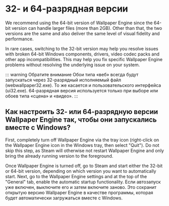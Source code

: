 # 32- и 64-разрядная версии

We recommend using the 64-bit version of Wallpaper Engine since the 64-bit version can handle larger files (more than 2GB). Other than that, the two versions are the same and also deliver the same level of visual fidelity and performance.

In rare cases, switching to the 32-bit version may help you resolve issues with broken 64-bit Windows components, drivers, video codec packs and other app incompatibilities. This may help you fix specific Wallpaper Engine problems without resolving the underlying issue on your system.

::: warning
Обратите внимание
Обои типа «веб» всегда будут запускаться через 32-разрядный исполняемый файл (webwallpaper32.exe). То же касается и пользовательского интерфейса (ui32.exe). 64-разрядная версия используется только при выборе или обоев типа «сцена» и «видео».
:::

## Как настроить 32- или 64-разрядную версии Wallpaper Engine так, чтобы они запускались вместе с Windows?

First, completely turn off Wallpaper Engine via the tray icon (right-click on the Wallpaper Engine icon in the Windows tray, then select "Quit"). Do not skip this step, as Steam will otherwise not restart Wallpaper Engine and only bring the already running version to the foreground.

Once Wallpaper Engine is turned off, go to Steam and start either the 32-bit or 64-bit version, depending on which version you want to automatically start. Next, go to the Wallpaper Engine settings and at the top of the "General" tab, enable the automatic startup functionality. Если автозапуск уже включен, выключите его и затем включите заново. Это сохранит открытую версию Wallpaper Engine в качестве программы, которая будет автоматически загружаться вместе с Windows.